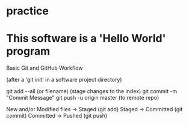 # practice

# This software is a 'Hello World' program

Basic Git and GitHub Workflow

(after a 'git init' in a software project directory)

git add --all (or filename) (stage changes to the index)
git commit -m "Commit Message"
git push -u origin master (to remote repo)

New and/or Modified files -> Staged (git add)
Staged -> Committed (git commit)
Committed -> Pushed (git push)

